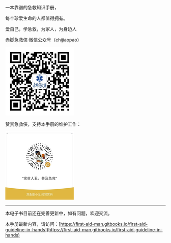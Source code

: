 一本靠谱的急救知识手册，

每个珍爱生命的人都值得拥有。

爱自己，学急救，为家人，为身边人

赤脚急救侠·微信公众号（chijiaopao）

![](/assets/qrcode_chijiaopao.jpg)



赞赏急救侠，支持本手册的维护工作：

![](/assets/微信图片_20171216221207.jpg)

---

本电子书目前还在完善更新中，如有问题，欢迎交流。

本手册最新内容，请访问：[https://first-aid-man.gitbooks.io/first-aid-guideline-in-hands](https://first-aid-man.gitbooks.io/first-aid-guideline-in-hands)

